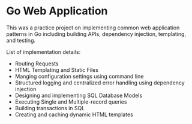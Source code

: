 # Go Web Application

This was a practice project on implementing common web application patterns in Go including building APIs,
dependency injection, templating, and testing.

List of implementation details:

- Routing Requests
- HTML Templating and Static Files
- Manging configuration settings using command line
- Structured logging and centralized error handling using dependency injection
- Designing and implementing SQL Database Models
- Executing Single and Multiple-record queries 
- Building transactions in SQL
- Creating and caching dynamic HTML templates